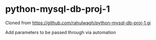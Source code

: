 # python-mysql-db-proj-1

Cloned from https://github.com/rahulwagh/python-mysql-db-proj-1.gi

Add parameters to be passed through via automation
